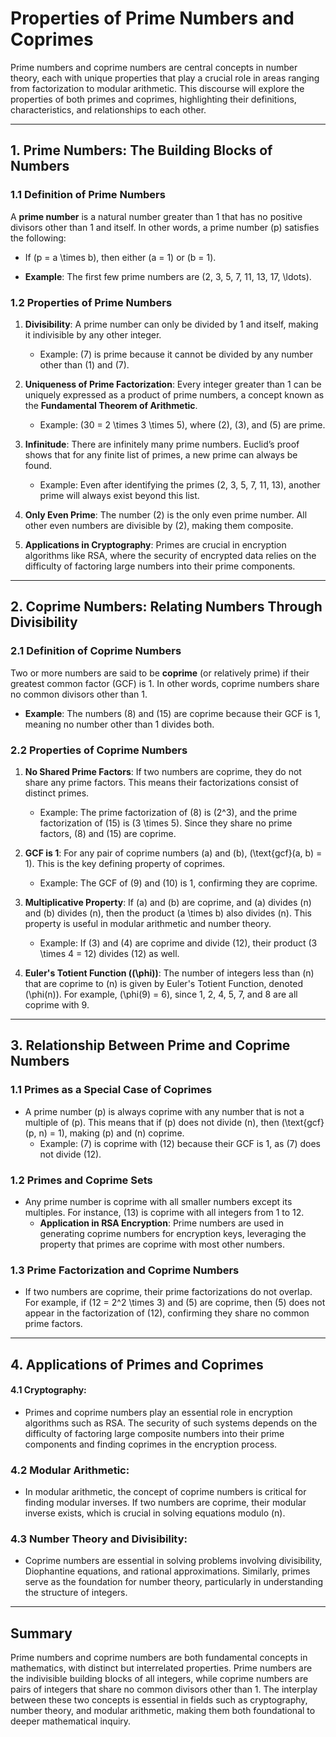 # Properties of Prime Numbers and Coprimes

Prime numbers and coprime numbers are central concepts in number theory, each with unique properties that play a crucial role in areas ranging from factorization to modular arithmetic. This discourse will explore the properties of both primes and coprimes, highlighting their definitions, characteristics, and relationships to each other.

---

## **1. Prime Numbers: The Building Blocks of Numbers**

### 1.1 **Definition of Prime Numbers**
A **prime number** is a natural number greater than 1 that has no positive divisors other than 1 and itself. In other words, a prime number \(p\) satisfies the following:
- If \(p = a \times b\), then either \(a = 1\) or \(b = 1\).

- **Example**: The first few prime numbers are \(2, 3, 5, 7, 11, 13, 17, \ldots\).

### 1.2 **Properties of Prime Numbers**
1. **Divisibility**: A prime number can only be divided by 1 and itself, making it indivisible by any other integer.

    - Example: \(7\) is prime because it cannot be divided by any number other than \(1\) and \(7\).

2. **Uniqueness of Prime Factorization**: Every integer greater than 1 can be uniquely expressed as a product of prime numbers, a concept known as the **Fundamental Theorem of Arithmetic**.

    - Example: \(30 = 2 \times 3 \times 5\), where \(2\), \(3\), and \(5\) are prime.

3. **Infinitude**: There are infinitely many prime numbers. Euclid’s proof shows that for any finite list of primes, a new prime can always be found.
    - Example: Even after identifying the primes \(2, 3, 5, 7, 11, 13\), another prime will always exist beyond this list.

4. **Only Even Prime**: The number \(2\) is the only even prime number. All other even numbers are divisible by \(2\), making them composite.

5. **Applications in Cryptography**: Primes are crucial in encryption algorithms like RSA, where the security of encrypted data relies on the difficulty of factoring large numbers into their prime components.

---
## **2. Coprime Numbers: Relating Numbers Through Divisibility**

### 2.1 **Definition of Coprime Numbers**
Two or more numbers are said to be **coprime** (or relatively prime) if their greatest common factor (GCF) is 1. In other words, coprime numbers share no common divisors other than 1.

- **Example**: The numbers \(8\) and \(15\) are coprime because their GCF is 1, meaning no number other than 1 divides both.

### 2.2 **Properties of Coprime Numbers**

1. **No Shared Prime Factors**: If two numbers are coprime, they do not share any prime factors. This means their factorizations consist of distinct primes.

    - Example: The prime factorization of \(8\) is \(2^3\), and the prime factorization of \(15\) is \(3 \times 5\). Since they share no prime factors, \(8\) and \(15\) are coprime.

2. **GCF is 1**: For any pair of coprime numbers \(a\) and \(b\), \(\text{gcf}(a, b) = 1\). This is the key defining property of coprimes.

    - Example: The GCF of \(9\) and \(10\) is 1, confirming they are coprime.

3. **Multiplicative Property**: If \(a\) and \(b\) are coprime, and \(a\) divides \(n\) and \(b\) divides \(n\), then the product \(a \times b\) also divides \(n\). This property is useful in modular arithmetic and number theory.

    - Example: If \(3\) and \(4\) are coprime and divide \(12\), their product \(3 \times 4 = 12\) divides \(12\) as well.

4. **Euler's Totient Function (\(\phi\))**: The number of integers less than \(n\) that are coprime to \(n\) is given by Euler's Totient Function, denoted \(\phi(n)\). For example, \(\phi(9) = 6\), since 1, 2, 4, 5, 7, and 8 are all coprime with 9.
   
---


## **3. Relationship Between Prime and Coprime Numbers**

### 1.1 **Primes as a Special Case of Coprimes**
- A prime number \(p\) is always coprime with any number that is not a multiple of \(p\). This means that if \(p\) does not divide \(n\), then \(\text{gcf}(p, n) = 1\), making \(p\) and \(n\) coprime.
  - Example: \(7\) is coprime with \(12\) because their GCF is 1, as \(7\) does not divide \(12\).

### 1.2 **Primes and Coprime Sets**

- Any prime number is coprime with all smaller numbers except its multiples. For instance, \(13\) is coprime with all integers from 1 to 12.
  - **Application in RSA Encryption**: Prime numbers are used in generating coprime numbers for encryption keys, leveraging the property that primes are coprime with most other numbers.

### 1.3 **Prime Factorization and Coprime Numbers**

- If two numbers are coprime, their prime factorizations do not overlap. For example, if \(12 = 2^2 \times 3\) and \(5\) are coprime, then \(5\) does not appear in the factorization of \(12\), confirming they share no common prime factors.

---

## **4. Applications of Primes and Coprimes**

#### 4.1 **Cryptography**:

- Primes and coprime numbers play an essential role in encryption algorithms such as RSA. The security of such systems depends on the difficulty of factoring large composite numbers into their prime components and finding coprimes in the encryption process.

### 4.2 **Modular Arithmetic**:

- In modular arithmetic, the concept of coprime numbers is critical for finding modular inverses. If two numbers are coprime, their modular inverse exists, which is crucial in solving equations modulo \(n\).

### 4.3 **Number Theory and Divisibility**:

- Coprime numbers are essential in solving problems involving divisibility, Diophantine equations, and rational approximations. Similarly, primes serve as the foundation for number theory, particularly in understanding the structure of integers.

---

## **Summary**

Prime numbers and coprime numbers are both fundamental concepts in mathematics, with distinct but interrelated properties. Prime numbers are the indivisible building blocks of all integers, while coprime numbers are pairs of integers that share no common divisors other than 1. The interplay between these two concepts is essential in fields such as cryptography, number theory, and modular arithmetic, making them both foundational to deeper mathematical inquiry.